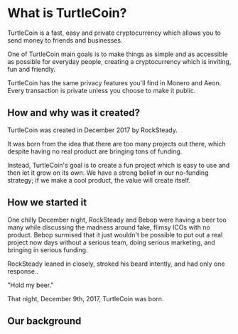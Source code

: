 # What is TurtleCoin?

TurtleCoin is a fast, easy and private cryptocurrency which allows you to send money to friends and businesses.

One of TurtleCoin main goals is to make things as simple and as accessible as possible for everyday people, creating a cryptocurrency which is inviting, fun and friendly.

TurtleCoin has the same privacy features you'll find in Monero and Aeon. Every transaction is private unless you choose to make it public.

## How and why was it created?

TurtleCoin was created in December 2017 by RockSteady.

It was born from the idea that there are too many projects out there, which despite having no real product are bringing tons of funding. 

Instead, TurtleCoin's goal is to create a fun project which is easy to use and then let it grow on its own. We have a strong belief in our no-funding strategy; if we make a cool product, the value will create itself.

## How we started it

One chilly December night, RockSteady and Bebop were having a beer too many while discussing the madness around fake, flimsy ICOs with no product. Bebop surmised that it just wouldn't be possible to put out a real project now days without a serious team, doing serious marketing, and bringing in serious funding.

RockSteady leaned in closely, stroked his beard intently, and had only one response..

"Hold my beer."

That night, December 9th, 2017, TurtleCoin was born.

## Our background

